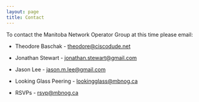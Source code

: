 ```yaml
---
layout: page
title: Contact
---
```


To contact the Manitoba Network Operator Group at this time please email:

- Theodore Baschak - theodore@ciscodude.net
- Jonathan Stewart - jonathan.stewart@gmail.com
- Jason Lee - jason.m.lee@gmail.com

- Looking Glass Peering - lookingglass@mbnog.ca
- RSVPs - rsvp@mbnog.ca

